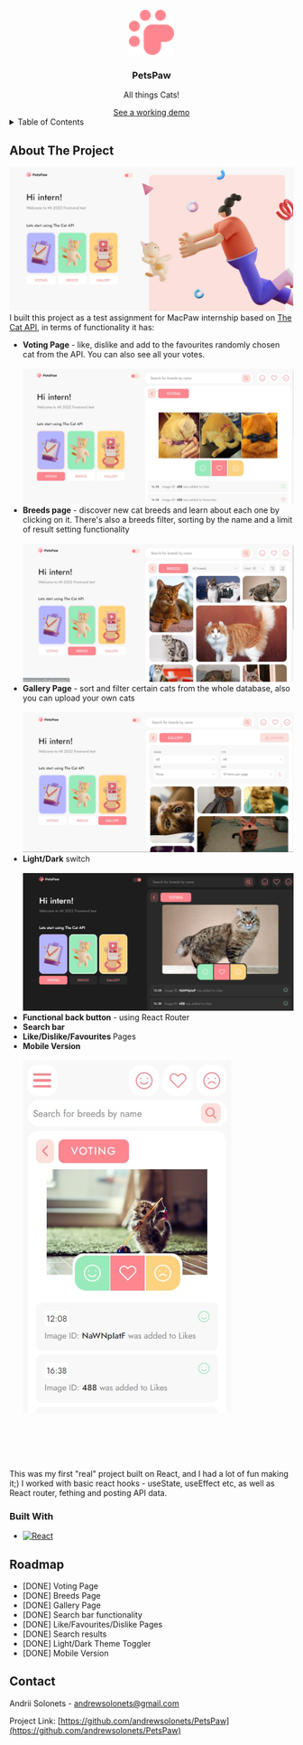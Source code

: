 

<!-- PROJECT LOGO -->
<br />
<div align="center">
  <a href="https://github.com/github_username/repo_name">
    <img src="src/assets/logo2.svg" alt="Logo" width="80" height="80">
  </a>

<h3 align="center">PetsPaw</h3>

  <p align="center">
    All things Cats!
  </p>
   <a href="petspaws.netlify.com">See a working demo</a>
</div>


<!-- TABLE OF CONTENTS -->
<details>
  <summary>Table of Contents</summary>
  <ol>
    <li>
      <a href="#about-the-project">About The Project</a>
      <ul>
        <li><a href="#built-with">Built With</a></li>
      </ul>
    </li>
    <li><a href="#roadmap">Roadmap</a></li>
    <li><a href="#contact">Contact</a></li>
  </ol>
</details>


<!-- ABOUT THE PROJECT -->
## About The Project
<img src=Readme/homepage.jpg/>
I built this project as a test assignment for MacPaw internship based on <a href='https://www.thecatapi.com/'>The Cat API</a>, in terms of functionality it has:

<ul>
  <li> <b>Voting Page</b> - like, dislike and add to the favourites randomly chosen cat from the API. You can also see all your votes.</li>
  <br>
  <img src=Readme/voting.jpg/>
  <br>
  <li> <b>Breeds page</b> - discover new cat breeds and learn about each one by clicking on it. There's also a breeds filter, sorting by the name and a limit of result setting functionality </li>
  <br>
  <img src=Readme/breeds.jpg/>
  <br>
  <li> <b>Gallery Page</b> - sort and filter certain cats from the whole database, also you can upload your own cats </li>
  <br>
  <img src=Readme/gallery.jpg/>
  <br>
    <li> <b>Light/Dark</b> switch </li>
  <br>
  <img src=Readme/nightmode.jpg/>
   <br>
    <li> <b>Functional back button</b> - using React Router </li>
    <li> <b>Search bar </b></li>
    <li> <b>Like/Dislike/Favourites </b>Pages </li>
  <li> <b>Mobile Version</b></li> 
  <br>
  <img src=Readme/mobile.jpg/>
  <br>
</ul>


<br>

<br>

<br>

<br>




This was my first "real" project built on React, and I had a lot of fun making it;) I worked with basic react hooks - useState, useEffect etc, as well as React router, fething and posting API data.


### Built With

* [![React][React.js]][React-url]



<!-- ROADMAP -->
## Roadmap

- [DONE] Voting Page
- [DONE] Breeds Page
- [DONE] Gallery Page
- [DONE] Search bar functionality
- [DONE] Like/Favourites/Dislike Pages
- [DONE] Search results
- [DONE] Light/Dark Theme Toggler
- [DONE] Mobile Version



<!-- CONTACT -->
## Contact

Andrii Solonets - andrewsolonets@gmail.com

Project Link: [https://github.com/andrewsolonets/PetsPaw](https://github.com/andrewsolonets/PetsPaw)


<!-- MARKDOWN LINKS & IMAGES -->
<!-- https://www.markdownguide.org/basic-syntax/#reference-style-links -->
[contributors-shield]: https://img.shields.io/github/contributors/github_username/repo_name.svg?style=for-the-badge
[contributors-url]: https://github.com/github_username/repo_name/graphs/contributors
[forks-shield]: https://img.shields.io/github/forks/github_username/repo_name.svg?style=for-the-badge
[forks-url]: https://github.com/github_username/repo_name/network/members
[stars-shield]: https://img.shields.io/github/stars/github_username/repo_name.svg?style=for-the-badge
[stars-url]: https://github.com/github_username/repo_name/stargazers
[issues-shield]: https://img.shields.io/github/issues/github_username/repo_name.svg?style=for-the-badge
[issues-url]: https://github.com/github_username/repo_name/issues
[license-shield]: https://img.shields.io/github/license/github_username/repo_name.svg?style=for-the-badge
[license-url]: https://github.com/github_username/repo_name/blob/master/LICENSE.txt
[linkedin-shield]: https://img.shields.io/badge/-LinkedIn-black.svg?style=for-the-badge&logo=linkedin&colorB=555
[linkedin-url]: https://linkedin.com/in/linkedin_username
[product-screenshot]: images/screenshot.png
[Next.js]: https://img.shields.io/badge/next.js-000000?style=for-the-badge&logo=nextdotjs&logoColor=white
[Next-url]: https://nextjs.org/
[React.js]: https://img.shields.io/badge/React-20232A?style=for-the-badge&logo=react&logoColor=61DAFB
[React-url]: https://reactjs.org/
[Vue.js]: https://img.shields.io/badge/Vue.js-35495E?style=for-the-badge&logo=vuedotjs&logoColor=4FC08D
[Vue-url]: https://vuejs.org/
[Angular.io]: https://img.shields.io/badge/Angular-DD0031?style=for-the-badge&logo=angular&logoColor=white
[Angular-url]: https://angular.io/
[Svelte.dev]: https://img.shields.io/badge/Svelte-4A4A55?style=for-the-badge&logo=svelte&logoColor=FF3E00
[Svelte-url]: https://svelte.dev/
[Laravel.com]: https://img.shields.io/badge/Laravel-FF2D20?style=for-the-badge&logo=laravel&logoColor=white
[Laravel-url]: https://laravel.com
[Bootstrap.com]: https://img.shields.io/badge/Bootstrap-563D7C?style=for-the-badge&logo=bootstrap&logoColor=white
[Bootstrap-url]: https://getbootstrap.com
[JQuery.com]: https://img.shields.io/badge/jQuery-0769AD?style=for-the-badge&logo=jquery&logoColor=white
[JQuery-url]: https://jquery.com 

